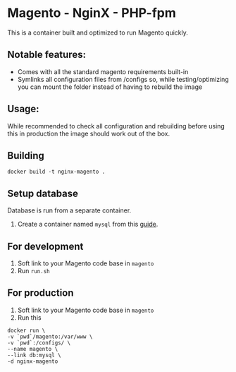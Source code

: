 # Magento - NginX - PHP-fpm 

This is a container built and optimized to run Magento quickly.

## Notable features:
- Comes with all the standard magento requirements built-in
- Symlinks all configuration files from /configs so, while testing/optimizing you can mount 
   the folder instead of having to rebuild the image

## Usage:

While recommended to check all configuration and rebuilding before using this in production
the image should work out of the box. 


## Building
  ```
  docker build -t nginx-magento .
  ```

## Setup database

Database is run from a separate container.

1. Create a container named `mysql` from this [guide](http://www.nkode.io/2014/09/12/easymysql.html).


## For development

1. Soft link to your Magento code base in `magento`
1. Run `run.sh`

## For production

1. Soft link to your Magento code base in `magento`
1. Run this

  ```
  docker run \
  -v `pwd`/magento:/var/www \
  -v `pwd`:/configs/ \
  --name magento \
  --link db:mysql \
  -d nginx-magento
  ```
